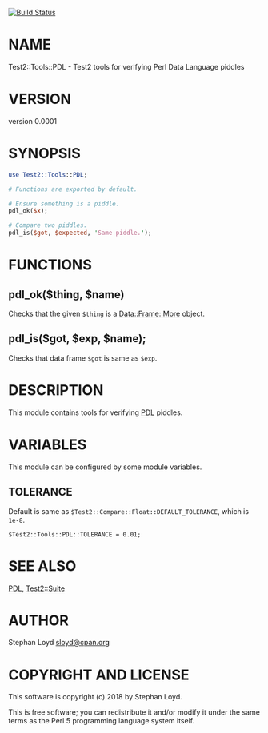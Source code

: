 [![Build Status](https://travis-ci.org/stphnlyd/perl5-Test2-Tools-PDL.svg?branch=master)](https://travis-ci.org/stphnlyd/perl5-Test2-Tools-PDL)

# NAME

Test2::Tools::PDL - Test2 tools for verifying Perl Data Language piddles

# VERSION

version 0.0001

# SYNOPSIS

```perl
use Test2::Tools::PDL;

# Functions are exported by default.

# Ensure something is a piddle.
pdl_ok($x);

# Compare two piddles.
pdl_is($got, $expected, 'Same piddle.');
```

# FUNCTIONS

## pdl\_ok($thing, $name)

Checks that the given `$thing` is a [Data::Frame::More](https://metacpan.org/pod/Data::Frame::More) object.

## pdl\_is($got, $exp, $name);

Checks that data frame `$got` is same as `$exp`.

# DESCRIPTION 

This module contains tools for verifying [PDL](https://metacpan.org/pod/PDL) piddles.

# VARIABLES

This module can be configured by some module variables.

## TOLERANCE

Default is same as `$Test2::Compare::Float::DEFAULT_TOLERANCE`, which is
`1e-8`.

```
$Test2::Tools::PDL::TOLERANCE = 0.01;
```

# SEE ALSO

[PDL](https://metacpan.org/pod/PDL), [Test2::Suite](https://metacpan.org/pod/Test2::Suite) 

# AUTHOR

Stephan Loyd <sloyd@cpan.org>

# COPYRIGHT AND LICENSE

This software is copyright (c) 2018 by Stephan Loyd.

This is free software; you can redistribute it and/or modify it under
the same terms as the Perl 5 programming language system itself.

